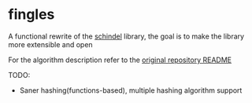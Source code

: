 # fingles
A functional rewrite of the [schindel](https://github.com/dapper91/schindel/) library, the goal is to make the library more extensible and open

For the algorithm description refer to the [original repository README](https://github.com/dapper91/schindel/blob/master/README.md)

TODO:
- Saner hashing(functions-based), multiple hashing algorithm support
